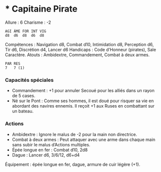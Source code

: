 # * Capitaine Pirate

Allure : 6
Charisme : -2

	AGI	ÂME	FOR	INT	VIG
	d8	d6	d8	d6	d8

Compétences : Navigation d8, Combat d10, Intimidation d8, Perception d6, Tir d6, Discrétion d4, Lancer d6
Handicaps : Code d’Honneur (pirates), Sale Caractère.
Atouts : Ambidextre, Commandement, Combat à deux armes.

	PAR	RES
	7	7 (1)

### Capacités spéciales
- Commandement : +1 pour annuler Secoué pour les alliés dans un rayon de 5 cases.
- Né sur le Pont : Comme ses hommes, il est doué pour risquer sa vie en abordant des navires ennemis. Il reçoit +1 aux Ruses en combattant sur un bateau.

### Actions
- Ambidextre : Ignore le malus de -2 pour la main non directrice.
- Combat à deux armes : Peut attaquer avec une arme dans chaque main sans subir le malus d’Actions multiples.
- Épée longue en fer : Combat d10, 2d8
- Dague : Lancer d6, 3/6/12, d6+d4

Équipement : épée longue en fer, dague, armure de cuir légère (+1).
